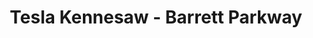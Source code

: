 ---
title: "Tesla Kennesaw - Barrett Parkway"
url: /kennesaw/tesla-kennesaw-barrett-parkway/
shop: car
---